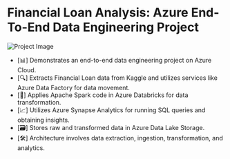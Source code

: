 <!DOCTYPE html>
<html lang="en">
<head>
    <meta charset="UTF-8">
    <meta name="viewport" content="width=device-width, initial-scale=1.0">
    <title>Financial Loan Analysis | Azure End-To-End Data Engineering Project</title>
</head>
<body>
    <h1>Financial Loan Analysis: Azure End-To-End Data Engineering Project</h1>
    <img src="file:///C:/Users/91797/Downloads/1_ecqbH_qd-TWMZunsxwFIjA%20(1).webp" alt="Project Image">
    <ul>
        <li>[📊] Demonstrates an end-to-end data engineering project on Azure Cloud.</li>
        <li>[🔍] Extracts Financial Loan data from Kaggle and utilizes services like Azure Data Factory for data movement.</li>
        <li>[🔄] Applies Apache Spark code in Azure Databricks for data transformation.</li>
        <li>[📈] Utilizes Azure Synapse Analytics for running SQL queries and obtaining insights.</li>
        <li>[🗃️] Stores raw and transformed data in Azure Data Lake Storage.</li>
        <li>[🛠️] Architecture involves data extraction, ingestion, transformation, and analytics.</li>
    </ul>
    <!-- Additional content or descriptions can be added here -->
</body>
</html>




